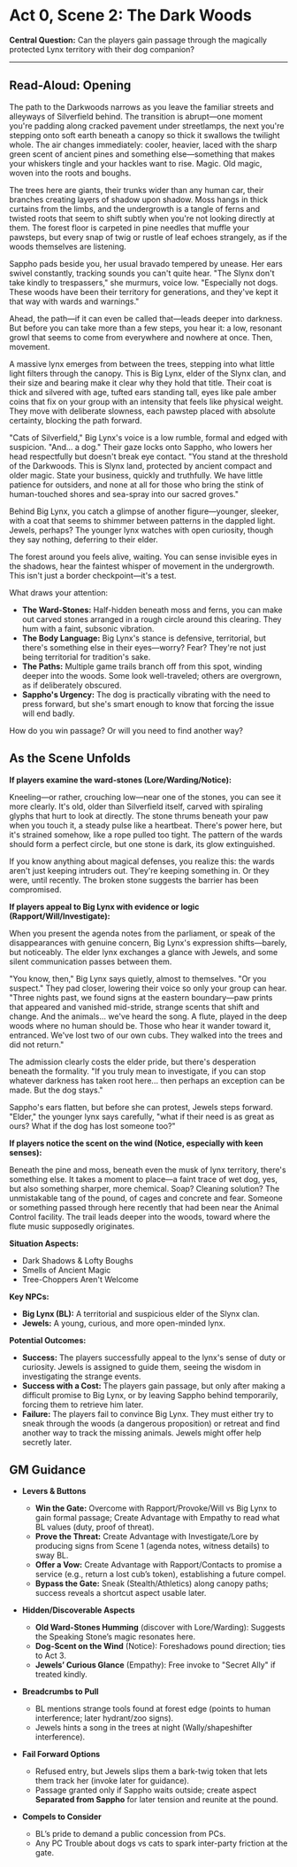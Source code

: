 # Act 0, Scene 2: The Dark Woods

**Central Question:** Can the players gain passage through the magically protected Lynx territory with their dog companion?

---

## Read-Aloud: Opening

The path to the Darkwoods narrows as you leave the familiar streets and alleyways of Silverfield behind. The transition is abrupt—one moment you're padding along cracked pavement under streetlamps, the next you're stepping onto soft earth beneath a canopy so thick it swallows the twilight whole. The air changes immediately: cooler, heavier, laced with the sharp green scent of ancient pines and something else—something that makes your whiskers tingle and your hackles want to rise. Magic. Old magic, woven into the roots and boughs.

The trees here are giants, their trunks wider than any human car, their branches creating layers of shadow upon shadow. Moss hangs in thick curtains from the limbs, and the undergrowth is a tangle of ferns and twisted roots that seem to shift subtly when you're not looking directly at them. The forest floor is carpeted in pine needles that muffle your pawsteps, but every snap of twig or rustle of leaf echoes strangely, as if the woods themselves are listening.

Sappho pads beside you, her usual bravado tempered by unease. Her ears swivel constantly, tracking sounds you can't quite hear. "The Slynx don't take kindly to trespassers," she murmurs, voice low. "Especially not dogs. These woods have been their territory for generations, and they've kept it that way with wards and warnings."

Ahead, the path—if it can even be called that—leads deeper into darkness. But before you can take more than a few steps, you hear it: a low, resonant growl that seems to come from everywhere and nowhere at once. Then, movement.

A massive lynx emerges from between the trees, stepping into what little light filters through the canopy. This is Big Lynx, elder of the Slynx clan, and their size and bearing make it clear why they hold that title. Their coat is thick and silvered with age, tufted ears standing tall, eyes like pale amber coins that fix on your group with an intensity that feels like physical weight. They move with deliberate slowness, each pawstep placed with absolute certainty, blocking the path forward.

"Cats of Silverfield," Big Lynx's voice is a low rumble, formal and edged with suspicion. "And... a dog." Their gaze locks onto Sappho, who lowers her head respectfully but doesn't break eye contact. "You stand at the threshold of the Darkwoods. This is Slynx land, protected by ancient compact and older magic. State your business, quickly and truthfully. We have little patience for outsiders, and none at all for those who bring the stink of human-touched shores and sea-spray into our sacred groves."

Behind Big Lynx, you catch a glimpse of another figure—younger, sleeker, with a coat that seems to shimmer between patterns in the dappled light. Jewels, perhaps? The younger lynx watches with open curiosity, though they say nothing, deferring to their elder.

The forest around you feels alive, waiting. You can sense invisible eyes in the shadows, hear the faintest whisper of movement in the undergrowth. This isn't just a border checkpoint—it's a test.

What draws your attention:
- **The Ward-Stones:** Half-hidden beneath moss and ferns, you can make out carved stones arranged in a rough circle around this clearing. They hum with a faint, subsonic vibration.
- **The Body Language:** Big Lynx's stance is defensive, territorial, but there's something else in their eyes—worry? Fear? They're not just being territorial for tradition's sake.
- **The Paths:** Multiple game trails branch off from this spot, winding deeper into the woods. Some look well-traveled; others are overgrown, as if deliberately obscured.
- **Sappho's Urgency:** The dog is practically vibrating with the need to press forward, but she's smart enough to know that forcing the issue will end badly.

How do you win passage? Or will you need to find another way?

## As the Scene Unfolds

**If players examine the ward-stones (Lore/Warding/Notice):**

Kneeling—or rather, crouching low—near one of the stones, you can see it more clearly. It's old, older than Silverfield itself, carved with spiraling glyphs that hurt to look at directly. The stone thrums beneath your paw when you touch it, a steady pulse like a heartbeat. There's power here, but it's strained somehow, like a rope pulled too tight. The pattern of the wards should form a perfect circle, but one stone is dark, its glow extinguished. 

If you know anything about magical defenses, you realize this: the wards aren't just keeping intruders out. They're keeping something in. Or they were, until recently. The broken stone suggests the barrier has been compromised.

**If players appeal to Big Lynx with evidence or logic (Rapport/Will/Investigate):**

When you present the agenda notes from the parliament, or speak of the disappearances with genuine concern, Big Lynx's expression shifts—barely, but noticeably. The elder lynx exchanges a glance with Jewels, and some silent communication passes between them.

"You know, then," Big Lynx says quietly, almost to themselves. "Or you suspect." They pad closer, lowering their voice so only your group can hear. "Three nights past, we found signs at the eastern boundary—paw prints that appeared and vanished mid-stride, strange scents that shift and change. And the animals... we've heard the song. A flute, played in the deep woods where no human should be. Those who hear it wander toward it, entranced. We've lost two of our own cubs. They walked into the trees and did not return."

The admission clearly costs the elder pride, but there's desperation beneath the formality. "If you truly mean to investigate, if you can stop whatever darkness has taken root here... then perhaps an exception can be made. But the dog stays."

Sappho's ears flatten, but before she can protest, Jewels steps forward. "Elder," the younger lynx says carefully, "what if their need is as great as ours? What if the dog has lost someone too?"

**If players notice the scent on the wind (Notice, especially with keen senses):**

Beneath the pine and moss, beneath even the musk of lynx territory, there's something else. It takes a moment to place—a faint trace of wet dog, yes, but also something sharper, more chemical. Soap? Cleaning solution? The unmistakable tang of the pound, of cages and concrete and fear. Someone or something passed through here recently that had been near the Animal Control facility. The trail leads deeper into the woods, toward where the flute music supposedly originates.

**Situation Aspects:**
*   Dark Shadows & Lofty Boughs
*   Smells of Ancient Magic
*   Tree-Choppers Aren't Welcome

**Key NPCs:**
*   **Big Lynx (BL):** A territorial and suspicious elder of the Slynx clan.
*   **Jewels:** A young, curious, and more open-minded lynx.

**Potential Outcomes:**
*   **Success:** The players successfully appeal to the lynx's sense of duty or curiosity. Jewels is assigned to guide them, seeing the wisdom in investigating the strange events.
*   **Success with a Cost:** The players gain passage, but only after making a difficult promise to Big Lynx, or by leaving Sappho behind temporarily, forcing them to retrieve him later.
*   **Failure:** The players fail to convince Big Lynx. They must either try to sneak through the woods (a dangerous proposition) or retreat and find another way to track the missing animals. Jewels might offer help secretly later.

## GM Guidance
- **Levers & Buttons**
  - **Win the Gate:** Overcome with Rapport/Provoke/Will vs Big Lynx to gain formal passage; Create Advantage with Empathy to read what BL values (duty, proof of threat).
  - **Prove the Threat:** Create Advantage with Investigate/Lore by producing signs from Scene 1 (agenda notes, witness details) to sway BL.
  - **Offer a Vow:** Create Advantage with Rapport/Contacts to promise a service (e.g., return a lost cub’s token), establishing a future compel.
  - **Bypass the Gate:** Sneak (Stealth/Athletics) along canopy paths; success reveals a shortcut aspect usable later.

- **Hidden/Discoverable Aspects**
  - **Old Ward-Stones Humming** (discover with Lore/Warding): Suggests the Speaking Stone’s magic resonates here.
  - **Dog-Scent on the Wind** (Notice): Foreshadows pound direction; ties to Act 3.
  - **Jewels’ Curious Glance** (Empathy): Free invoke to "Secret Ally" if treated kindly.

- **Breadcrumbs to Pull**
  - BL mentions strange tools found at forest edge (points to human interference; later hydrant/zoo signs).
  - Jewels hints a song in the trees at night (Wally/shapeshifter interference).

- **Fail Forward Options**
  - Refused entry, but Jewels slips them a bark-twig token that lets them track her (invoke later for guidance).
  - Passage granted only if Sappho waits outside; create aspect **Separated from Sappho** for later tension and reunite at the pound.

- **Compels to Consider**
  - BL’s pride to demand a public concession from PCs.
  - Any PC Trouble about dogs vs cats to spark inter-party friction at the gate.

